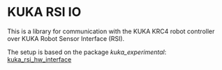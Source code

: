 # KUKA RSI IO

This is a library for communication with the KUKA KRC4 robot controller over KUKA Robot Sensor Interface (RSI).

The setup is based on the package _kuka_experimental_:
[kuka_rsi_hw_interface](https://github.com/ros-industrial/kuka_experimental/tree/melodic-devel/kuka_rsi_hw_interface)